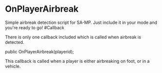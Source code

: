 # OnPlayerAirbreak
Simple airbreak detection script for SA-MP. Just include it in your mode and you're ready to go!
#Callback

There is only one callback included which is called when airbreak is detected.

public OnPlayerAirbreak(playerid);

This callback is called when a player is either airbreaking on foot, or in a vehicle.
